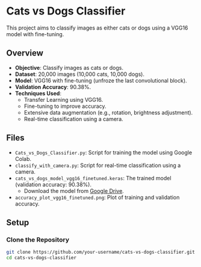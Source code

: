 # Cats vs Dogs Classifier

This project aims to classify images as either cats or dogs using a VGG16 model with fine-tuning.

## Overview

- **Objective**: Classify images as cats or dogs.
- **Dataset**: 20,000 images (10,000 cats, 10,000 dogs).
- **Model**: VGG16 with fine-tuning (unfroze the last convolutional block).
- **Validation Accuracy**: 90.38%.
- **Techniques Used**:
  - Transfer Learning using VGG16.
  - Fine-tuning to improve accuracy.
  - Extensive data augmentation (e.g., rotation, brightness adjustment).
  - Real-time classification using a camera.

## Files

- `Cats_vs_Dogs_Classifier.py`: Script for training the model using Google Colab.
- `classify_with_camera.py`: Script for real-time classification using a camera.
- `cats_vs_dogs_model_vgg16_finetuned.keras`: The trained model (validation accuracy: 90.38%).
  - Download the model from [Google Drive](https://drive.google.com/file/d/1fGvzr3ZQXqDpoTHi_C-RHyLdFzq3gRnL/view?usp=drive_link).
- `accuracy_plot_vgg16_finetuned.png`: Plot of training and validation accuracy.

## Setup

### Clone the Repository

```bash
git clone https://github.com/your-username/cats-vs-dogs-classifier.git
cd cats-vs-dogs-classifier
